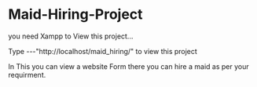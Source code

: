 # Maid-Hiring-Project
you need Xampp to View this project...

Type ---"http://localhost/maid_hiring/" to view this project

In This you can view a website Form there you can hire a maid as per your requirment.
